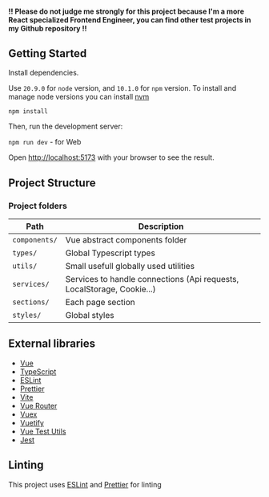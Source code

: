 #### !! Please do not judge me strongly for this project because I'm a more React specialized Frontend Engineer, you can find other test projects in my Github repository !! 

## Getting Started

Install dependencies.

Use `20.9.0` for `node` version, and `10.1.0` for `npm` version.
To install and manage node versions you can install [nvm](https://github.com/nvm-sh/nvm)

`npm install`

Then, run the development server:

```npm run dev``` - for Web

Open [http://localhost:5173](http://localhost:5173) with your browser to see the result.

## Project Structure

### Project folders

| Path          | Description                                                            |
|---------------|------------------------------------------------------------------------|
| `components/` | Vue abstract components folder                                         |
| `types/`      | Global Typescript types                                                |
| `utils/`      | Small usefull globally used utilities                                  |
| `services/`   | Services to handle connections (Api requests, LocalStorage, Cookie...) |
| `sections/`   | Each page section                                                      |
| `styles/`     | Global styles                                                          |


## External libraries

- [Vue](https://vuejs.org/)
- [TypeScript](https://www.typescriptlang.org/)
- [ESLint](https://eslint.org/)
- [Prettier](https://prettier.io/)
- [Vite](https://vitejs.dev/)
- [Vue Router](https://router.vuejs.org/)
- [Vuex](https://vuex.vuejs.org/)
- [Vuetify](https://vuetifyjs.com/)
- [Vue Test Utils](https://vue-test-utils.vuejs.org/)
- [Jest](https://jestjs.io/)


## Linting

This project uses [ESLint](https://eslint.org/) and [Prettier](https://prettier.io/) for linting
